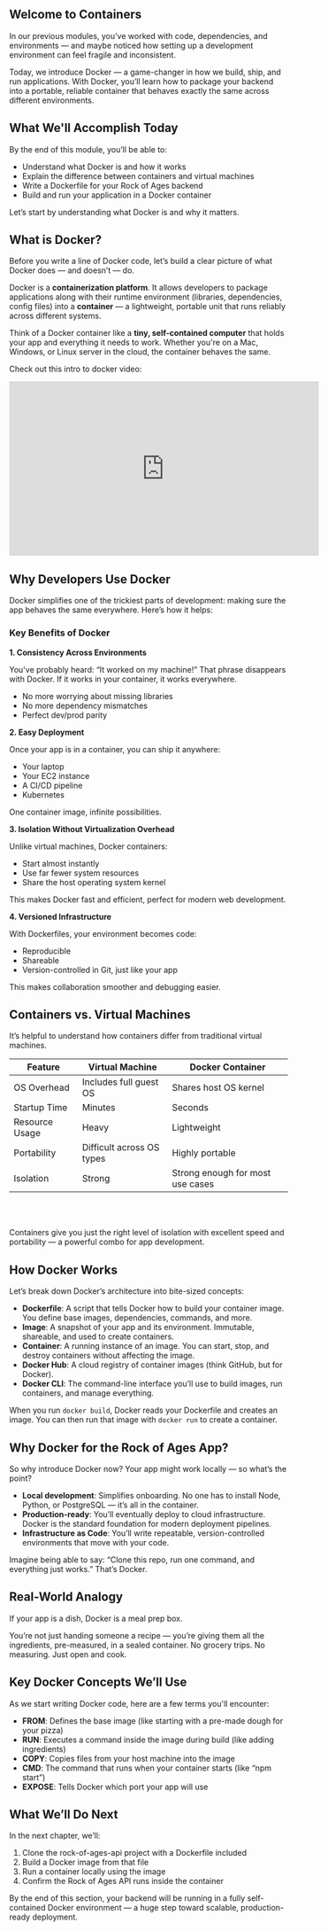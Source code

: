 ## Welcome to Containers

In our previous modules, you’ve worked with code, dependencies, and environments — and maybe noticed how setting up a development environment can feel fragile and inconsistent.

Today, we introduce Docker — a game-changer in how we build, ship, and run applications. With Docker, you’ll learn how to package your backend into a portable, reliable container that behaves exactly the same across different environments.

## What We'll Accomplish Today

By the end of this module, you’ll be able to:
- Understand what Docker is and how it works
- Explain the difference between containers and virtual machines
- Write a Dockerfile for your Rock of Ages backend
- Build and run your application in a Docker container

Let’s start by understanding what Docker is and why it matters.

## What is Docker?

Before you write a line of Docker code, let’s build a clear picture of what Docker does — and doesn’t — do.

Docker is a **containerization platform**. It allows developers to package applications along with their runtime environment (libraries, dependencies, config files) into a **container** — a lightweight, portable unit that runs reliably across different systems.

Think of a Docker container like a **tiny, self-contained computer** that holds your app and everything it needs to work. Whether you're on a Mac, Windows, or Linux server in the cloud, the container behaves the same.

Check out this intro to docker video:
<iframe width="560" height="315" src="https://www.youtube.com/embed/_dfLOzuIg2o?si=9XCRmxeBBQ6La07c" title="YouTube video player" frameborder="0" allow="accelerometer; autoplay; clipboard-write; encrypted-media; gyroscope; picture-in-picture; web-share" referrerpolicy="strict-origin-when-cross-origin" allowfullscreen></iframe>

## Why Developers Use Docker

Docker simplifies one of the trickiest parts of development: making sure the app behaves the same everywhere. Here’s how it helps:

### Key Benefits of Docker

**1. Consistency Across Environments**

You've probably heard: “It worked on my machine!” That phrase disappears with Docker. If it works in your container, it works everywhere.

- No more worrying about missing libraries
- No more dependency mismatches
- Perfect dev/prod parity

**2. Easy Deployment**

Once your app is in a container, you can ship it anywhere:
- Your laptop
- Your EC2 instance
- A CI/CD pipeline
- Kubernetes

One container image, infinite possibilities.

**3. Isolation Without Virtualization Overhead**

Unlike virtual machines, Docker containers:
- Start almost instantly
- Use far fewer system resources
- Share the host operating system kernel

This makes Docker fast and efficient, perfect for modern web development.

**4. Versioned Infrastructure**

With Dockerfiles, your environment becomes code:
- Reproducible
- Shareable
- Version-controlled in Git, just like your app

This makes collaboration smoother and debugging easier.

## Containers vs. Virtual Machines

It’s helpful to understand how containers differ from traditional virtual machines.

| Feature                   | Virtual Machine                        | Docker Container                   |
| ------------------------- | -------------------------------------- | ---------------------------------- |
| OS Overhead               | Includes full guest OS                | Shares host OS kernel              |
| Startup Time              | Minutes                                | Seconds                            |
| Resource Usage            | Heavy                                  | Lightweight                        |
| Portability               | Difficult across OS types              | Highly portable                    |
| Isolation                 | Strong                                 | Strong enough for most use cases   |

<br>
<br>

Containers give you just the right level of isolation with excellent speed and portability — a powerful combo for app development.

## How Docker Works

Let’s break down Docker’s architecture into bite-sized concepts:

- **Dockerfile**: A script that tells Docker how to build your container image. You define base images, dependencies, commands, and more.
- **Image**: A snapshot of your app and its environment. Immutable, shareable, and used to create containers.
- **Container**: A running instance of an image. You can start, stop, and destroy containers without affecting the image.
- **Docker Hub**: A cloud registry of container images (think GitHub, but for Docker).
- **Docker CLI**: The command-line interface you’ll use to build images, run containers, and manage everything.

When you run `docker build`, Docker reads your Dockerfile and creates an image. You can then run that image with `docker run` to create a container.

## Why Docker for the Rock of Ages App?

So why introduce Docker now? Your app might work locally — so what’s the point?

- **Local development**: Simplifies onboarding. No one has to install Node, Python, or PostgreSQL — it’s all in the container.
- **Production-ready**: You’ll eventually deploy to cloud infrastructure. Docker is the standard foundation for modern deployment pipelines.
- **Infrastructure as Code**: You’ll write repeatable, version-controlled environments that move with your code.

Imagine being able to say: “Clone this repo, run one command, and everything just works.” That’s Docker.

## Real-World Analogy

If your app is a dish, Docker is a meal prep box.

You’re not just handing someone a recipe — you’re giving them all the ingredients, pre-measured, in a sealed container. No grocery trips. No measuring. Just open and cook.

## Key Docker Concepts We’ll Use

As we start writing Docker code, here are a few terms you'll encounter:

- **FROM**: Defines the base image (like starting with a pre-made dough for your pizza)
- **RUN**: Executes a command inside the image during build (like adding ingredients)
- **COPY**: Copies files from your host machine into the image
- **CMD**: The command that runs when your container starts (like “npm start”)
- **EXPOSE**: Tells Docker which port your app will use

## What We’ll Do Next

In the next chapter, we’ll:
1. Clone the rock-of-ages-api project with a Dockerfile included
2. Build a Docker image from that file
3. Run a container locally using the image
4. Confirm the Rock of Ages API runs inside the container

By the end of this section, your backend will be running in a fully self-contained Docker environment — a huge step toward scalable, production-ready deployment.